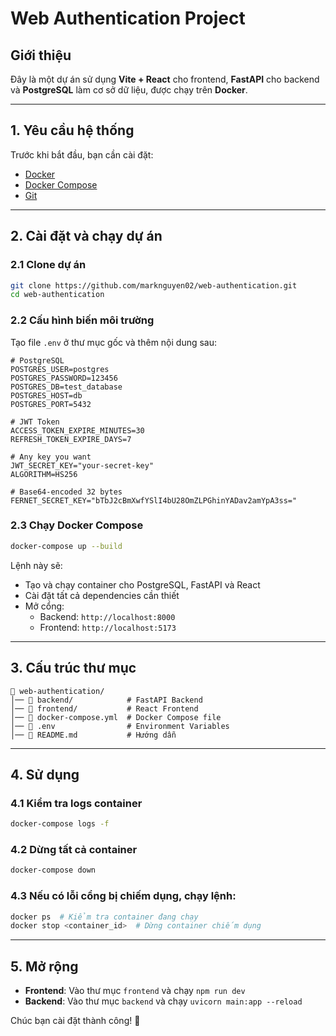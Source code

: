 # Web Authentication Project

## Giới thiệu
Đây là một dự án sử dụng **Vite + React** cho frontend, **FastAPI** cho backend và **PostgreSQL** làm cơ sở dữ liệu, được chạy trên **Docker**.

---

## 1. Yêu cầu hệ thống
Trước khi bắt đầu, bạn cần cài đặt:
- [Docker](https://www.docker.com/get-started)
- [Docker Compose](https://docs.docker.com/compose/install/)
- [Git](https://git-scm.com/)

---

## 2. Cài đặt và chạy dự án

### 2.1 Clone dự án
```sh
git clone https://github.com/marknguyen02/web-authentication.git
cd web-authentication
```

### 2.2 Cấu hình biến môi trường
Tạo file `.env` ở thư mục gốc và thêm nội dung sau:
```env
# PostgreSQL
POSTGRES_USER=postgres
POSTGRES_PASSWORD=123456
POSTGRES_DB=test_database
POSTGRES_HOST=db
POSTGRES_PORT=5432

# JWT Token
ACCESS_TOKEN_EXPIRE_MINUTES=30
REFRESH_TOKEN_EXPIRE_DAYS=7

# Any key you want
JWT_SECRET_KEY="your-secret-key"
ALGORITHM=HS256

# Base64-encoded 32 bytes
FERNET_SECRET_KEY="bTbJ2cBmXwfYSlI4bU28OmZLPGhinYADav2amYpA3ss="
```

### 2.3 Chạy Docker Compose
```sh
docker-compose up --build
```
Lệnh này sẽ:
- Tạo và chạy container cho PostgreSQL, FastAPI và React
- Cài đặt tất cả dependencies cần thiết
- Mở cổng:
  - Backend: `http://localhost:8000`
  - Frontend: `http://localhost:5173`

---

## 3. Cấu trúc thư mục
```
📂 web-authentication/
│── 📂 backend/            # FastAPI Backend
│── 📂 frontend/           # React Frontend
│── 📄 docker-compose.yml  # Docker Compose file
│── 📄 .env                # Environment Variables
│── 📄 README.md           # Hướng dẫn
```

---

## 4. Sử dụng
### 4.1 Kiểm tra logs container
```sh
docker-compose logs -f
```

### 4.2 Dừng tất cả container
```sh
docker-compose down
```

### 4.3 Nếu có lỗi cổng bị chiếm dụng, chạy lệnh:
```sh
docker ps  # Kiểm tra container đang chạy
docker stop <container_id>  # Dừng container chiếm dụng
```

---

## 5. Mở rộng
- **Frontend**: Vào thư mục `frontend` và chạy `npm run dev`
- **Backend**: Vào thư mục `backend` và chạy `uvicorn main:app --reload`

Chúc bạn cài đặt thành công! 🚀

